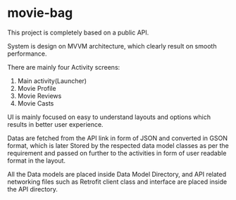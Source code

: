 # movie-bag
This project is completely based on a public API.

System is design on MVVM architecture, which clearly result on smooth performance.

There are mainly four Activity screens:
1. Main activity(Launcher)
2. Movie Profile
3. Movie Reviews
4. Movie Casts

UI is mainly focused on easy to understand layouts and options which results in better user experience.

Datas are fetched from the API link in form of JSON and converted in GSON format, which is later Stored by the respected data model classes as per the requirement and passed on further to the activities in form of user readable format in the layout.

All the Data models are placed inside Data Model Directory, and API related networking files such as Retrofit client class and interface are placed inside the API directory.
